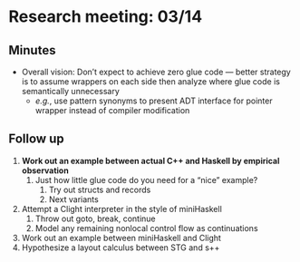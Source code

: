 # Research meeting: 03/14

## Minutes
- Overall vision: Don’t expect to achieve zero glue code — better strategy is to assume wrappers on each side then analyze where glue code is semantically unnecessary
	- _e.g._, use pattern synonyms to present ADT interface for pointer wrapper instead of compiler modification

## Follow up
1. **Work out an example between actual C++ and Haskell by empirical observation**
	1. Just how little glue code do you need for a “nice” example? 
		1. Try out structs and records
		2. Next variants
2. Attempt a Clight interpreter in the style of miniHaskell
	1. Throw out goto, break, continue
	2. Model any remaining nonlocal control flow as continuations
3. Work out an example between miniHaskell and Clight
4. Hypothesize a layout calculus between STG and s++